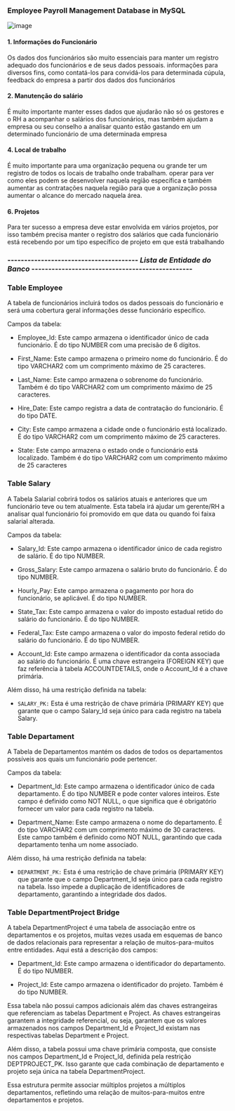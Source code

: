 ### Employee Payroll Management Database in MySQL

![image](https://github.com/EduardoVitorInocencio/employeePayrollManagementSystem/assets/136349773/6dc8e018-b25e-4a57-9300-fdca7de25d3a)

#### 1. Informações do Funcionário
   
   Os dados dos funcionários são muito essenciais para manter um registro adequado dos funcionários e de seus dados pessoais.
   informações para diversos fins, como contatá-los para convidá-los para determinada cúpula, feedback do
   empresa a partir dos dados dos funcionários

#### 2. Manutenção do salário

   É muito importante manter esses dados que ajudarão não só os gestores e o RH a acompanhar o
   salários dos funcionários, mas também ajudam a empresa ou seu conselho a analisar quanto estão gastando em um
   determinado funcionário de uma determinada empresa

#### 4. Local de trabalho
   É muito importante para uma organização pequena ou grande ter um registro de todos os locais de trabalho onde trabalham.
   operar para ver como eles podem se desenvolver naquela região específica e também aumentar as contratações naquela região
   para que a organização possa aumentar o alcance do mercado naquela área.

#### 6. Projetos
   Para ter sucesso a empresa deve estar envolvida em vários projetos, por isso também precisa manter o
   registro dos salários que cada funcionário está recebendo por um tipo específico de projeto em que está trabalhando


### --------------------------------------- _Lista de Entidade do Banco_  ------------------------------------------------

### Table Employee
A tabela de funcionários incluirá todos os dados pessoais do funcionário e será uma cobertura geral
informações desse funcionário específico.

Campos da tabela:

- Employee_Id: Este campo armazena o identificador único de cada funcionário. É do tipo NUMBER com uma precisão de 6 dígitos.

- First_Name: Este campo armazena o primeiro nome do funcionário. É do tipo VARCHAR2 com um comprimento máximo de 25 caracteres.

- Last_Name: Este campo armazena o sobrenome do funcionário. Também é do tipo VARCHAR2 com um comprimento máximo de 25 caracteres.

- Hire_Date: Este campo registra a data de contratação do funcionário. É do tipo DATE.

- City: Este campo armazena a cidade onde o funcionário está localizado. É do tipo VARCHAR2 com um comprimento máximo de 25 caracteres.

- State: Este campo armazena o estado onde o funcionário está localizado. Também é do tipo VARCHAR2 com um comprimento máximo de 25 caracteres

### Table Salary

A Tabela Salarial cobrirá todos os salários atuais e anteriores que um funcionário teve ou tem atualmente. Esta tabela irá
ajudar um gerente/RH a analisar qual funcionário foi promovido em que data ou quando foi
faixa salarial alterada.

Campos da tabela:

- Salary_Id: Este campo armazena o identificador único de cada registro de salário. É do tipo NUMBER.

- Gross_Salary: Este campo armazena o salário bruto do funcionário. É do tipo NUMBER.

- Hourly_Pay: Este campo armazena o pagamento por hora do funcionário, se aplicável. É do tipo NUMBER.

- State_Tax: Este campo armazena o valor do imposto estadual retido do salário do funcionário. É do tipo NUMBER.

- Federal_Tax: Este campo armazena o valor do imposto federal retido do salário do funcionário. É do tipo NUMBER.

- Account_Id: Este campo armazena o identificador da conta associada ao salário do funcionário. É uma chave estrangeira (FOREIGN KEY) que faz referência à tabela ACCOUNTDETAILS, onde o Account_Id é a chave primária.

Além disso, há uma restrição definida na tabela:

- `SALARY_PK:` Esta é uma restrição de chave primária (PRIMARY KEY) que garante que o campo Salary_Id seja único para cada registro na tabela Salary.


### Table Departament

A Tabela de Departamentos mantém os dados de todos os departamentos possíveis aos quais um funcionário pode pertencer.

Campos da tabela:

- Department_Id: Este campo armazena o identificador único de cada departamento. É do tipo NUMBER e pode conter valores inteiros. Este campo é definido como NOT NULL, o que significa que é obrigatório fornecer um valor para cada registro na tabela.

- Department_Name: Este campo armazena o nome do departamento. É do tipo VARCHAR2 com um comprimento máximo de 30 caracteres. Este campo também é definido como NOT NULL, garantindo que cada departamento tenha um nome associado.

Além disso, há uma restrição definida na tabela:

- `DEPARTMENT_PK:` Esta é uma restrição de chave primária (PRIMARY KEY) que garante que o campo Department_Id seja único para cada registro na tabela. Isso impede a duplicação de identificadores de departamento, garantindo a integridade dos dados.


### Table DepartmentProject Bridge

A tabela DepartmentProject é uma tabela de associação entre os departamentos e os projetos, muitas vezes usada em esquemas de banco de dados relacionais para representar a relação de muitos-para-muitos entre entidades. Aqui está a descrição dos campos:

 - Department_Id: Este campo armazena o identificador do departamento. É do tipo NUMBER.

- Project_Id: Este campo armazena o identificador do projeto. Também é do tipo NUMBER.

Essa tabela não possui campos adicionais além das chaves estrangeiras que referenciam as tabelas Department e Project. As chaves estrangeiras garantem a integridade referencial, ou seja, garantem que os valores armazenados nos campos Department_Id e Project_Id existam nas respectivas tabelas Department e Project.

Além disso, a tabela possui uma chave primária composta, que consiste nos campos Department_Id e Project_Id, definida pela restrição DEPTPROJECT_PK. Isso garante que cada combinação de departamento e projeto seja única na tabela DepartmentProject.

Essa estrutura permite associar múltiplos projetos a múltiplos departamentos, refletindo uma relação de muitos-para-muitos entre departamentos e projetos.

